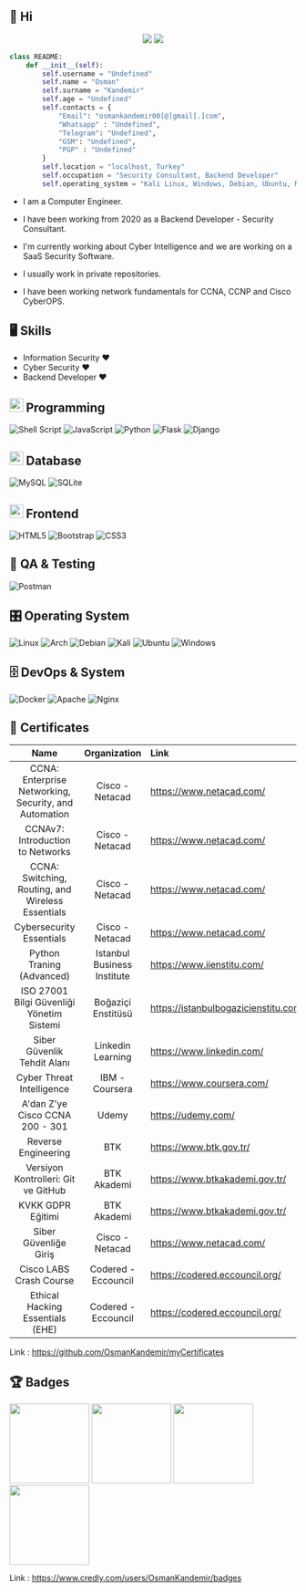 
## 👋 Hi

<p align="center"> <img src="https://komarev.com/ghpvc/?username=OsmanKandemir&label=Profile Views&color=brightgreen&style=plastic" /> <a href="https://twitter.com/osmankndmr?ref_src=twsrc%5Etfw" class="twitter-follow-button">
<img src="https://img.shields.io/twitter/follow/osmankndmr?style=social" />
</a></p>

```python
class README:
    def __init__(self):
        self.username = "Undefined"
        self.name = "Osman"
        self.surname = "Kandemir"
        self.age = "Undefined"
        self.contacts = {
            "Email": "osmankandemir00[@]gmail[.]com",
            "Whatsapp" : "Undefined",
            "Telegram": "Undefined",
            "GSM": "Undefined",
            "PGP" : "Undefined"
        }
        self.location = "localhost, Turkey"
        self.occupation = "Security Consultant, Backend Developer"
        self.operating_system = "Kali Linux, Windows, Debian, Ubuntu, Mint"
```

- I am a Computer Engineer.
- I have been working from 2020 as a Backend Developer - Security Consultant.
- I'm currently working about Cyber Intelligence and we are working on a SaaS Security Software.

- I usually work in private repositories.
- I have been working network fundamentals for CCNA, CCNP and Cisco CyberOPS.



 ## 🖥️ Skills
 
 - Information Security ❤
 - Cyber Security ❤
 - Backend Developer ❤

## <img src="https://cdn.iconscout.com/icon/free/png-256/coding-294-459944.png" width="24px" height="24px"> Programming

![Shell Script](https://img.shields.io/badge/shell_script-%23121011.svg?style=for-the-badge&logo=gnu-bash&logoColor=white)
![JavaScript](https://img.shields.io/badge/javascript-%23323330.svg?style=for-the-badge&logo=javascript&logoColor=%23F7DF1E)
![Python](https://img.shields.io/badge/python-3670A0?style=for-the-badge&logo=python&logoColor=ffdd54)
![Flask](https://img.shields.io/badge/flask-%23000.svg?style=for-the-badge&logo=flask&logoColor=white)
![Django](https://img.shields.io/badge/django-%23092E20.svg?style=for-the-badge&logo=django&logoColor=white)

## <img src="https://cdn.iconscout.com/icon/free/png-256/database-828-448141.png" width="24px" height="24px"> Database

![MySQL](https://img.shields.io/badge/mysql-%2300f.svg?style=for-the-badge&logo=mysql&logoColor=white)
![SQLite](https://img.shields.io/badge/sqlite-%2307405e.svg?style=for-the-badge&logo=sqlite&logoColor=white)

## <img src="https://cdn.iconscout.com/icon/premium/png-256-thumb/frontend-1874446-1587018.png" width="24px" height="24px"> Frontend
![HTML5](https://img.shields.io/badge/html5-%23E34F26.svg?style=for-the-badge&logo=html5&logoColor=white)
![Bootstrap](https://img.shields.io/badge/bootstrap-%23563D7C.svg?style=for-the-badge&logo=bootstrap&logoColor=white)
![CSS3](https://img.shields.io/badge/css3-%231572B6.svg?style=for-the-badge&logo=css3&logoColor=white)

## 🧪 QA & Testing
![Postman](https://img.shields.io/badge/Postman-FF6C37?style=for-the-badge&logo=postman&logoColor=white)

## 🎛️ Operating System
![Linux](https://img.shields.io/badge/Linux-FCC624?style=for-the-badge&logo=linux&logoColor=black)
![Arch](https://img.shields.io/badge/Arch%20Linux-1793D1?logo=arch-linux&logoColor=fff&style=for-the-badge)
![Debian](https://img.shields.io/badge/Debian-D70A53?style=for-the-badge&logo=debian&logoColor=white)
![Kali](https://img.shields.io/badge/Kali-268BEE?style=for-the-badge&logo=kalilinux&logoColor=white)
![Ubuntu](https://img.shields.io/badge/Ubuntu-E95420?style=for-the-badge&logo=ubuntu&logoColor=white)
![Windows](https://img.shields.io/badge/Windows-0078D6?style=for-the-badge&logo=windows&logoColor=white)

## 🗄️ DevOps & System
![Docker](https://img.shields.io/badge/docker-%230db7ed.svg?style=for-the-badge&logo=docker&logoColor=white)
![Apache](https://img.shields.io/badge/apache-%23D42029.svg?style=for-the-badge&logo=apache&logoColor=white)
![Nginx](https://img.shields.io/badge/nginx-%23009639.svg?style=for-the-badge&logo=nginx&logoColor=white)
 
 ## 📜 Certificates
 
|                           Name                        |        Organization         |               Link                   |
| :---------------------------------------------------: | :-------------------------: | :----------------------------------- |
| CCNA: Enterprise Networking, Security, and Automation | Cisco - Netacad             | https://www.netacad.com/             |
| CCNAv7: Introduction to Networks                      | Cisco - Netacad             | https://www.netacad.com/             |
| CCNA: Switching, Routing, and Wireless Essentials     | Cisco - Netacad             | https://www.netacad.com/             |
| Cybersecurity Essentials                              | Cisco - Netacad             | https://www.netacad.com/             |
| Python Traning (Advanced)                             | Istanbul Business Institute | https://www.iienstitu.com/           |
| ISO 27001 Bilgi Güvenliği Yönetim Sistemi             | Boğaziçi Enstitüsü          | https://istanbulbogazicienstitu.com/ |
| Siber Güvenlik Tehdit Alanı                           | Linkedin Learning           | https://www.linkedin.com/            |
| Cyber Threat Intelligence                             | IBM - Coursera              | https://www.coursera.com/            |
| A'dan Z'ye Cisco CCNA 200 - 301                       | Udemy                       | https://udemy.com/                   |
| Reverse Engineering                                   | BTK                         | https://www.btk.gov.tr/              |  
| Versiyon Kontrolleri: Git ve GitHub                   | BTK Akademi                 | https://www.btkakademi.gov.tr/       |
| KVKK GDPR Eğitimi                                     | BTK Akademi                 | https://www.btkakademi.gov.tr/       |  
| Siber Güvenliğe Giriş                                 | Cisco - Netacad             | https://www.netacad.com/             | 
| Cisco LABS Crash Course                               | Codered - Eccouncil         | https://codered.eccouncil.org/       |
| Ethical Hacking Essentials (EHE)                      | Codered - Eccouncil         | https://codered.eccouncil.org/       |


Link : https://github.com/OsmanKandemir/myCertificates

 ## 🏆 Badges
 
<img src="https://images.credly.com/size/680x680/images/054913b2-e271-49a2-a1a4-9bf1c1f9a404/CyberEssentials.png" width="140px" height="140px"> <img src="https://images.credly.com/size/680x680/images/70d71df5-f3dc-4380-9b9d-f22513a70417/CCNAITN__1_.png" width="140px" height="140px"> <img src="https://images.credly.com/size/340x340/images/f4ccdba9-dd65-4349-baad-8f05df116443/CCNASRWE__1_.png" width="140px" height="140px"> <img src="https://images.credly.com/size/340x340/images/0a6d331e-8abf-4272-a949-33f754569a76/CCNAENSA__1_.png" width="140px" height="140px">




 Link : https://www.credly.com/users/OsmanKandemir/badges
 
 
 
 
